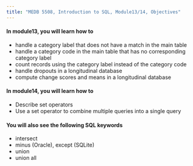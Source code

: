 ```yaml
---
title: "MEDB 5508, Introduction to SQL, Module13/14, Objectives"
---
```


#### In module13, you will learn how to

+ handle a category label that does not have a match in the main table
+ handle a category code in the main table that has no corresponding category label
+ count records using the category label instead of the category code
+ handle dropouts in a longitudinal database
+ compute change scores and means in a longitudinal database

#### In module14, you will learn how to

+ Describe set operators
+ Use a set operator to combine multiple queries into a single query

#### You will also see the following SQL keywords

+ intersect
+ minus (Oracle), except (SQLite)
+ union
+ union all
